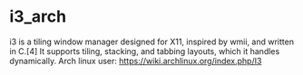 # i3_arch
i3 is a tiling window manager designed for X11, inspired by wmii, and written in C.[4] It supports tiling, stacking, and tabbing layouts, which it handles dynamically. Arch linux user:  https://wiki.archlinux.org/index.php/I3
